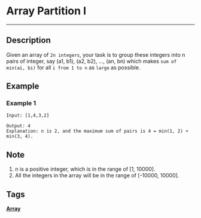 # Array Partition I
-----
## Description
Given an array of `2n integers`, your task is to group these integers into n pairs of integer, say (a1, b1), (a2, b2), ..., (an, bn) which makes `sum of min(ai, bi)` for all `i from 1 to n` as `large` as possible.

## Example
### Example 1
```
Input: [1,4,3,2]

Output: 4
Explanation: n is 2, and the maximum sum of pairs is 4 = min(1, 2) + min(3, 4).
```

## Note
1. n is a positive integer, which is in the range of [1, 10000].
2. All the integers in the array will be in the range of [-10000, 10000].

## Tags
**[Array](https://leetcode.com/tag/array)**
